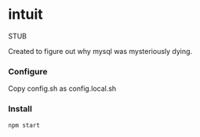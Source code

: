 intuit
======

STUB

Created to figure out why mysql was mysteriously dying.


### Configure

Copy config.sh as config.local.sh


### Install

```
npm start
```
